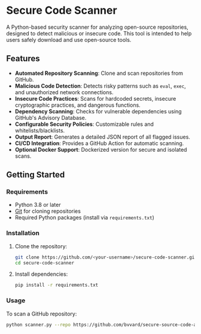 # Secure Code Scanner

A Python-based security scanner for analyzing open-source repositories, designed to detect malicious or insecure code. This tool is intended to help users safely download and use open-source tools.

## Features

- **Automated Repository Scanning**: Clone and scan repositories from GitHub.
- **Malicious Code Detection**: Detects risky patterns such as `eval`, `exec`, and unauthorized network connections.
- **Insecure Code Practices**: Scans for hardcoded secrets, insecure cryptographic practices, and dangerous functions.
- **Dependency Scanning**: Checks for vulnerable dependencies using GitHub's Advisory Database.
- **Configurable Security Policies**: Customizable rules and whitelists/blacklists.
- **Output Report**: Generates a detailed JSON report of all flagged issues.
- **CI/CD Integration**: Provides a GitHub Action for automatic scanning.
- **Optional Docker Support**: Dockerized version for secure and isolated scans.

## Getting Started

### Requirements

- Python 3.8 or later
- [Git](https://git-scm.com/) for cloning repositories
- Required Python packages (install via `requirements.txt`)

### Installation

1. Clone the repository:
    ```bash
    git clone https://github.com/<your-username>/secure-code-scanner.git
    cd secure-code-scanner
    ```

2. Install dependencies:
    ```bash
    pip install -r requirements.txt
    ```

### Usage

To scan a GitHub repository:

```bash
python scanner.py --repo https://github.com/bvvard/secure-source-code-analyzer/

